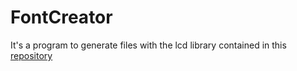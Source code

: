 # FontCreator
 
It's a program to generate files with the lcd library contained in this [repository](https://github.com/A2va/Cava)